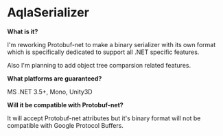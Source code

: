 AqlaSerializer
==============

<b>What is it?</b>

I'm reworking Protobuf-net to make a binary serializer with its own format which is specifically dedicated to support all .NET specific features.

Also I'm planning to add object tree comparsion related features.

<b>What platforms are guaranteed? </b>

MS .NET 3.5+, Mono, Unity3D

<b>Will it be compatible with Protobuf-net? </b>

It will accept Protobuf-net attributes but it's binary format will not be compatible with Google Protocol Buffers.
